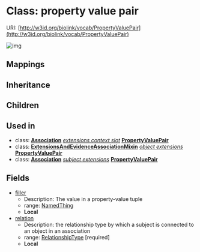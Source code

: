# Class: property value pair




URI: [http://w3id.org/biolink/vocab/PropertyValuePair](http://w3id.org/biolink/vocab/PropertyValuePair)

![img](http://yuml.me/diagram/nofunky;dir:TB/class/\[PropertyValuePair]-%20filler%20%3F>\[NamedThing],%20\[PropertyValuePair]-%20relation>\[RelationshipType],%20\[Association]-%20extensions%20context%20slot(i)%20*>\[PropertyValuePair],%20\[ExtensionsAndEvidenceAssociationMixin]-%20object%20extensions(i)%20*>\[PropertyValuePair],%20\[Association]-%20subject%20extensions(i)%20*>\[PropertyValuePair])
## Mappings

## Inheritance

## Children

## Used in

 *  class: **[Association](Association.md)** *[extensions context slot](extensions_context_slot.md)* **[PropertyValuePair](PropertyValuePair.md)**
 *  class: **[ExtensionsAndEvidenceAssociationMixin](ExtensionsAndEvidenceAssociationMixin.md)** *[object extensions](object_extensions.md)* **[PropertyValuePair](PropertyValuePair.md)**
 *  class: **[Association](Association.md)** *[subject extensions](subject_extensions.md)* **[PropertyValuePair](PropertyValuePair.md)**
## Fields

 * [filler](filler.md)
    * Description: The value in a property-value tuple
    * range: [NamedThing](NamedThing.md)
    * __Local__
 * [relation](relation.md)
    * Description: the relationship type by which a subject is connected to an object in an association
    * range: [RelationshipType](RelationshipType.md) [required]
    * __Local__
